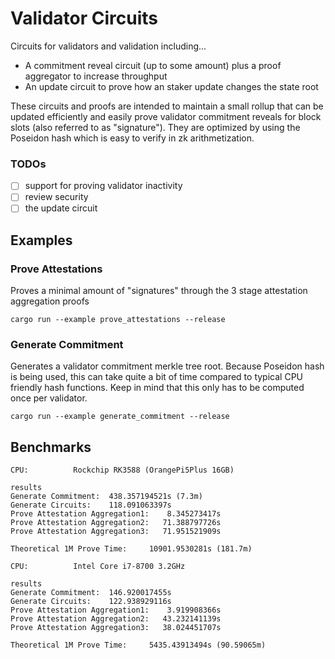# Validator Circuits

Circuits for validators and validation including...
- A commitment reveal circuit (up to some amount) plus a proof aggregator to increase throughput
- An update circuit to prove how an staker update changes the state root

These circuits and proofs are intended to maintain a small rollup that can be updated efficiently and easily prove validator commitment reveals for block slots (also referred to as "signature"). They are optimized by using the Poseidon hash which is easy to verify in zk arithmetization.

### TODOs

- [ ] support for proving validator inactivity
- [ ] review security
- [ ] the update circuit

## Examples

### Prove Attestations

Proves a minimal amount of "signatures" through the 3 stage attestation aggregation proofs
```
cargo run --example prove_attestations --release
```

### Generate Commitment

Generates a validator commitment merkle tree root. Because Poseidon hash is being used, this can take quite a bit of time compared to typical CPU friendly hash functions. Keep in mind that this only has to be computed once per validator.
```
cargo run --example generate_commitment --release
```

## Benchmarks

```
CPU:          Rockchip RK3588 (OrangePi5Plus 16GB)

results
Generate Commitment:  438.357194521s (7.3m)
Generate Circuits:    118.091063397s
Prove Attestation Aggregation1:    8.345273417s
Prove Attestation Aggregation2:   71.388797726s
Prove Attestation Aggregation3:   71.951521909s

Theoretical 1M Prove Time:     10901.9530281s (181.7m)
```
```
CPU:          Intel Core i7-8700 3.2GHz

results
Generate Commitment:  146.920017455s
Generate Circuits:    122.938929116s
Prove Attestation Aggregation1:    3.919908366s
Prove Attestation Aggregation2:   43.232141139s
Prove Attestation Aggregation3:   38.024451707s

Theoretical 1M Prove Time:     5435.43913494s (90.59065m)
```

